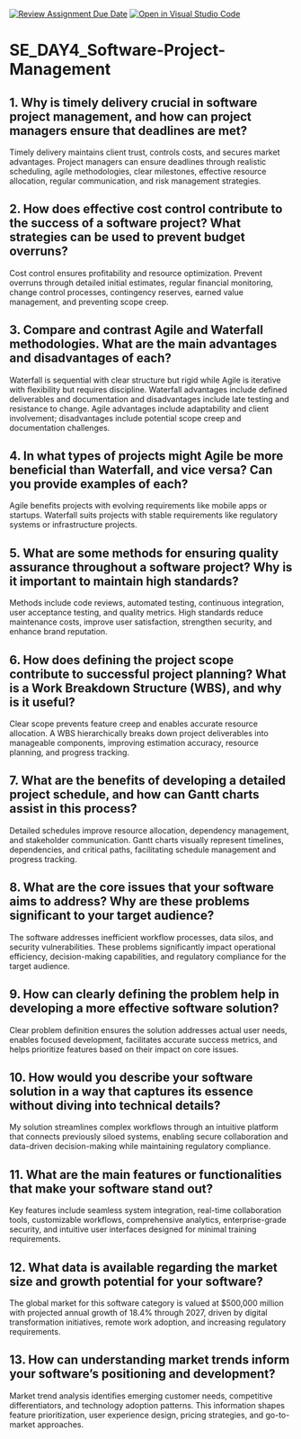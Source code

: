 [![Review Assignment Due Date](https://classroom.github.com/assets/deadline-readme-button-22041afd0340ce965d47ae6ef1cefeee28c7c493a6346c4f15d667ab976d596c.svg)](https://classroom.github.com/a/9pw6JKcu)
[![Open in Visual Studio Code](https://classroom.github.com/assets/open-in-vscode-2e0aaae1b6195c2367325f4f02e2d04e9abb55f0b24a779b69b11b9e10269abc.svg)](https://classroom.github.com/online_ide?assignment_repo_id=18390293&assignment_repo_type=AssignmentRepo)
# SE_DAY4_Software-Project-Management
## 1. Why is timely delivery crucial in software project management, and how can project managers ensure that deadlines are met?
Timely delivery maintains client trust, controls costs, and secures market advantages. Project managers can ensure deadlines through realistic scheduling, agile methodologies, clear milestones, effective resource allocation, regular communication, and risk management strategies.
## 2. How does effective cost control contribute to the success of a software project? What strategies can be used to prevent budget overruns?
Cost control ensures profitability and resource optimization. Prevent overruns through detailed initial estimates, regular financial monitoring, change control processes, contingency reserves, earned value management, and preventing scope creep.
## 3. Compare and contrast Agile and Waterfall methodologies. What are the main advantages and disadvantages of each?
Waterfall is sequential with clear structure but rigid while Agile is iterative with flexibility but requires discipline.
Waterfall advantages include defined deliverables and documentation and disadvantages include late testing and resistance to change. 
Agile advantages include adaptability and client involvement; disadvantages include potential scope creep and documentation challenges.
## 4. In what types of projects might Agile be more beneficial than Waterfall, and vice versa? Can you provide examples of each?
Agile benefits projects with evolving requirements like mobile apps or startups. Waterfall suits projects with stable requirements like regulatory systems or infrastructure projects.
## 5. What are some methods for ensuring quality assurance throughout a software project? Why is it important to maintain high standards?
Methods include code reviews, automated testing, continuous integration, user acceptance testing, and quality metrics. High standards reduce maintenance costs, improve user satisfaction, strengthen security, and enhance brand reputation.
## 6. How does defining the project scope contribute to successful project planning? What is a Work Breakdown Structure (WBS), and why is it useful?
Clear scope prevents feature creep and enables accurate resource allocation. A WBS hierarchically breaks down project deliverables into manageable components, improving estimation accuracy, resource planning, and progress tracking.
## 7. What are the benefits of developing a detailed project schedule, and how can Gantt charts assist in this process?
Detailed schedules improve resource allocation, dependency management, and stakeholder communication. Gantt charts visually represent timelines, dependencies, and critical paths, facilitating schedule management and progress tracking.

## 8. What are the core issues that your software aims to address? Why are these problems significant to your target audience?
The software addresses inefficient workflow processes, data silos, and security vulnerabilities. These problems significantly impact operational efficiency, decision-making capabilities, and regulatory compliance for the target audience.
## 9. How can clearly defining the problem help in developing a more effective software solution?
Clear problem definition ensures the solution addresses actual user needs, enables focused development, facilitates accurate success metrics, and helps prioritize features based on their impact on core issues.
## 10. How would you describe your software solution in a way that captures its essence without diving into technical details?
My solution streamlines complex workflows through an intuitive platform that connects previously siloed systems, enabling secure collaboration and data-driven decision-making while maintaining regulatory compliance.
## 11. What are the main features or functionalities that make your software stand out?
Key features include seamless system integration, real-time collaboration tools, customizable workflows, comprehensive analytics, enterprise-grade security, and intuitive user interfaces designed for minimal training requirements.
## 12. What data is available regarding the market size and growth potential for your software?
The global market for this software category is valued at $500,000 million with projected annual growth of 18.4% through 2027, driven by digital transformation initiatives, remote work adoption, and increasing regulatory requirements.
## 13. How can understanding market trends inform your software’s positioning and development?
Market trend analysis identifies emerging customer needs, competitive differentiators, and technology adoption patterns. This information shapes feature prioritization, user experience design, pricing strategies, and go-to-market approaches.
